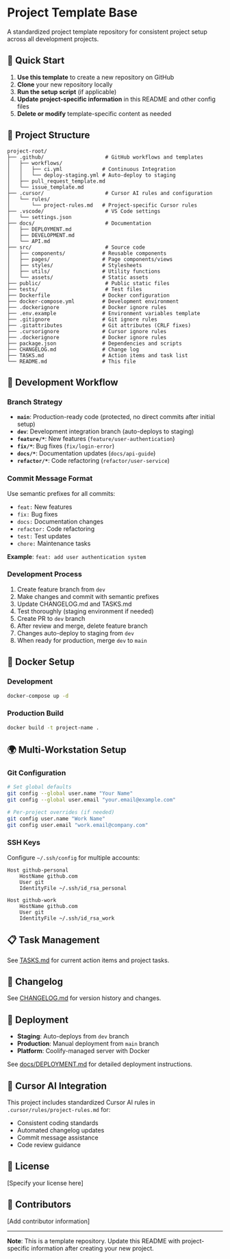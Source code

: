 # Project Template Base

A standardized project template repository for consistent project setup across all development projects.

## 🚀 Quick Start

1. **Use this template** to create a new repository on GitHub
2. **Clone** your new repository locally
3. **Run the setup script** (if applicable)
4. **Update project-specific information** in this README and other config files
5. **Delete or modify** template-specific content as needed

## 📁 Project Structure

```
project-root/
├── .github/                    # GitHub workflows and templates
│   ├── workflows/
│   │   ├── ci.yml             # Continuous Integration
│   │   └── deploy-staging.yml # Auto-deploy to staging
│   ├── pull_request_template.md
│   └── issue_template.md
├── .cursor/                    # Cursor AI rules and configuration
│   └── rules/
│       └── project-rules.md   # Project-specific Cursor rules
├── .vscode/                    # VS Code settings
│   └── settings.json
├── docs/                       # Documentation
│   ├── DEPLOYMENT.md
│   ├── DEVELOPMENT.md
│   └── API.md
├── src/                        # Source code
│   ├── components/            # Reusable components
│   ├── pages/                 # Page components/views
│   ├── styles/                # Stylesheets
│   ├── utils/                 # Utility functions
│   └── assets/                # Static assets
├── public/                     # Public static files
├── tests/                      # Test files
├── Dockerfile                 # Docker configuration
├── docker-compose.yml         # Development environment
├── .dockerignore              # Docker ignore rules
├── .env.example               # Environment variables template
├── .gitignore                 # Git ignore rules
├── .gitattributes             # Git attributes (CRLF fixes)
├── .cursorignore              # Cursor ignore rules
├── .dockerignore              # Docker ignore rules
├── package.json               # Dependencies and scripts
├── CHANGELOG.md               # Change log
├── TASKS.md                   # Action items and task list
└── README.md                  # This file
```

## 🔧 Development Workflow

### Branch Strategy
- **`main`**: Production-ready code (protected, no direct commits after initial setup)
- **`dev`**: Development integration branch (auto-deploys to staging)
- **`feature/*`**: New features (`feature/user-authentication`)
- **`fix/*`**: Bug fixes (`fix/login-error`)
- **`docs/*`**: Documentation updates (`docs/api-guide`)
- **`refactor/*`**: Code refactoring (`refactor/user-service`)

### Commit Message Format
Use semantic prefixes for all commits:
- `feat:` New features
- `fix:` Bug fixes
- `docs:` Documentation changes
- `refactor:` Code refactoring
- `test:` Test updates
- `chore:` Maintenance tasks

**Example**: `feat: add user authentication system`

### Development Process
1. Create feature branch from `dev`
2. Make changes and commit with semantic prefixes
3. Update CHANGELOG.md and TASKS.md
4. Test thoroughly (staging environment if needed)
5. Create PR to `dev` branch
6. After review and merge, delete feature branch
7. Changes auto-deploy to staging from `dev`
8. When ready for production, merge `dev` to `main`

## 🐳 Docker Setup

### Development
```bash
docker-compose up -d
```

### Production Build
```bash
docker build -t project-name .
```

## 🌍 Multi-Workstation Setup

### Git Configuration
```bash
# Set global defaults
git config --global user.name "Your Name"
git config --global user.email "your.email@example.com"

# Per-project overrides (if needed)
git config user.name "Work Name"
git config user.email "work.email@company.com"
```

### SSH Keys
Configure `~/.ssh/config` for multiple accounts:
```
Host github-personal
    HostName github.com
    User git
    IdentityFile ~/.ssh/id_rsa_personal

Host github-work
    HostName github.com
    User git
    IdentityFile ~/.ssh/id_rsa_work
```

## 📋 Task Management

See [TASKS.md](TASKS.md) for current action items and project tasks.

## 📝 Changelog

See [CHANGELOG.md](CHANGELOG.md) for version history and changes.

## 🚀 Deployment

- **Staging**: Auto-deploys from `dev` branch
- **Production**: Manual deployment from `main` branch
- **Platform**: Coolify-managed server with Docker

See [docs/DEPLOYMENT.md](docs/DEPLOYMENT.md) for detailed deployment instructions.

## 🤖 Cursor AI Integration

This project includes standardized Cursor AI rules in `.cursor/rules/project-rules.md` for:
- Consistent coding standards
- Automated changelog updates
- Commit message assistance
- Code review guidance

## 📄 License

[Specify your license here]

## 👥 Contributors

[Add contributor information]

---

**Note**: This is a template repository. Update this README with project-specific information after creating your new project.
